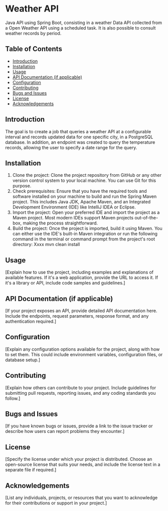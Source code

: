 # Weather API

Java API using Spring Boot, consisting in a weather Data API collected from a Open Weather API using a scheduled task. It is also possible to consult weather records by period.

## Table of Contents

  - [Introduction](#introduction)
  - [Installation](#installation)
  - [Usage](#usage)
  - [API Documentation (if applicable)](#api-documentation-if-applicable)
  - [Configuration](#configuration)
  - [Contributing](#contributing)
  - [Bugs and Issues](#bugs-and-issues)
  - [License](#license)
  - [Acknowledgements](#acknowledgements)

## Introduction

The goal is to create a job that queries a weather API at a configurable interval and records updated data for one specific city, in a PostgreSQL database. In addition, an endpoint was created to query the temperature records, allowing the user to specify a date range for the query.

## Installation

1. Clone the project: Clone the project repository from GitHub or any other version control system to your local machine. You can use Git for this purpose.
2. Check prerequisites: Ensure that you have the required tools and software installed on your machine to build and run the Spring Maven project. This includes Java JDK, Apache Maven, and an Integrated Development Environment (IDE) like IntelliJ IDEA or Eclipse.
3. Import the project: Open your preferred IDE and import the project as a Maven project. Most modern IDEs support Maven projects out-of-the-box, making the process straightforward.
4. Build the project: Once the project is imported, build it using Maven. You can either use the IDE's built-in Maven integration or run the following command in the terminal or command prompt from the project's root directory:
Xxxx
    mvn clean install

## Usage

[Explain how to use the project, including examples and explanations of available features. If it's a web application, provide the URL to access it. If it's a library or API, include code samples and guidelines.]

## API Documentation (if applicable)

[If your project exposes an API, provide detailed API documentation here. Include the endpoints, request parameters, response format, and any authentication required.]

## Configuration

[Explain any configuration options available for the project, along with how to set them. This could include environment variables, configuration files, or database setup.]

## Contributing

[Explain how others can contribute to your project. Include guidelines for submitting pull requests, reporting issues, and any coding standards you follow.]

## Bugs and Issues

[If you have known bugs or issues, provide a link to the issue tracker or describe how users can report problems they encounter.]

## License

[Specify the license under which your project is distributed. Choose an open-source license that suits your needs, and include the license text in a separate file if required.]

## Acknowledgements

[List any individuals, projects, or resources that you want to acknowledge for their contributions or support in your project.]
